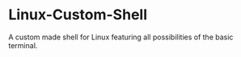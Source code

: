 # Linux-Custom-Shell
A custom made shell for Linux featuring all possibilities of the basic terminal.

